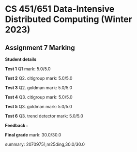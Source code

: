 # CS 451/651 Data-Intensive Distributed Computing (Winter 2023)
## Assignment 7 Marking

**Student details**

**Test 1** Q1 mark: 5.0/5.0

**Test 2** Q2. citigroup mark: 5.0/5.0

**Test 3** Q2. goldman mark: 5.0/5.0

**Test 4** Q3. citigroup mark: 5.0/5.0

**Test 5** Q3. goldman mark: 5.0/5.0

**Test 6** Q3. trend detector mark: 5.0/5.0

**Feedback :** 

**Final grade**
mark: 30.0/30.0

summary: 20709751,m25ding,30.0/30.0
